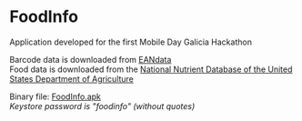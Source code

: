 # FoodInfo
Application developed for the first Mobile Day Galicia Hackathon 

Barcode data is downloaded from [EANdata][0]  
Food data is downloaded from the [National Nutrient Database of the United States Department of Agriculture][1]


Binary file: [FoodInfo.apk][2]  
_Keystore password is "foodinfo" (without quotes)_


[0]:http://eandata.com/feed/
[1]:http://ndb.nal.usda.gov/ndb/api/doc
[2]:FoodInfo.apk